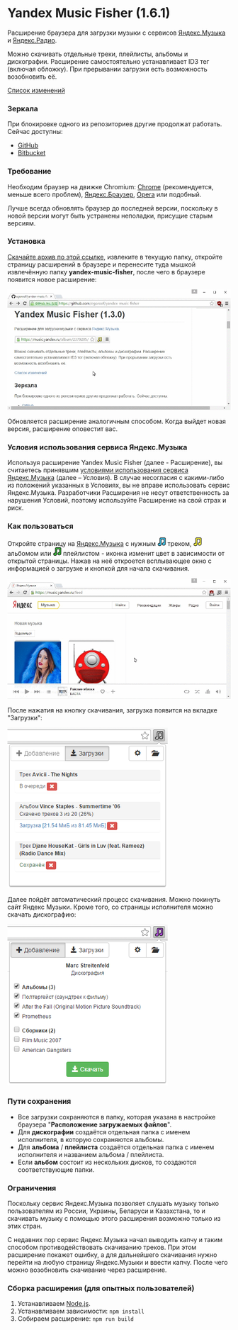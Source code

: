 # Yandex Music Fisher (1.6.1)

Расширение браузера для загрузки музыки с сервисов [Яндекс.Музыка](https://music.yandex.ru/)
и [Яндекс.Радио](https://radio.yandex.ru/).

Можно скачивать отдельные треки, плейлисты, альбомы и дискографии.
Расширение самостоятельно устанавливает ID3 тег (включая обложку).
При прерывании загрузки есть возможность возобновить её.

[Список изменений](https://github.com/egoroof/yandex-music-fisher/releases)

### Зеркала

При блокировке одного из репозиториев другие продолжат работать. Сейчас доступны:

- [GitHub](https://github.com/egoroof/yandex-music-fisher)
- [Bitbucket](https://bitbucket.org/egoroof/yandex-music-fisher)

### Требование

Необходим браузер на движке Chromium:
[Chrome](https://www.google.com/chrome) (рекомендуется, меньше всего проблем),
[Яндекс.Браузер](https://browser.yandex.ru),
[Opera](http://www.opera.com/) или подобный.

Лучше всегда обновлять браузер до последней версии, поскольку в новой версии могут быть устранены
неполадки, присущие старым версиям.

### Установка

[Скачайте архив по этой ссылке](https://github.com/egoroof/yandex-music-fisher/releases/download/v1.6.1/yandex-music-fisher_1.6.1.zip),
извлеките в текущую папку, откройте страницу расширений в браузере и перенесите туда мышкой извлечённую папку __yandex-music-fisher__,
после чего в браузере появится новое расширение:

![Установка](/publish/install.gif "Установка")

Обновляется расширение аналогичным способом.
Когда выйдет новая версия, расширение оповестит вас.

### Условия использования сервиса Яндекс.Музыка

Используя расширение Yandex Music Fisher (далее - Расширение), вы считаетесь принявшим [условиями использования сервиса Яндекс.Музыка](https://yandex.ru/legal/music_termsofuse/) (далее – Условия).
В случае несогласия с какими-либо из положений указанных в Условиях, вы не вправе использовать сервис Яндекс.Музыка.
Разработчики Расширения не несут ответственность за нарушения Условий, поэтому используйте Расширение на свой страх и риск.

### Как пользоваться

Откройте страницу на [Яндекс.Музыка](https://music.yandex.ru/) с нужным ![blue](/publish/blue.png) треком,
![yellow](/publish/yellow.png) альбомом или ![green](/publish/green.png) плейлистом - иконка изменит цвет в зависимости
от открытой страницы. Нажав на неё откроется всплывающее окно с информацией о загрузке и кнопкой для начала скачивания.

![Использование](/publish/usage.gif "Использование")

После нажатия на кнопку скачивания, загрузка появится на вкладке "Загрузки":

![Загрузки](/publish/loader.png)

Далее пойдёт автоматический процесс скачивания. Можно покинуть сайт Яндекс Музыки.
Кроме того, со страницы исполнителя можно скачать дискографию:

![Дискография](/publish/discography.png)

### Пути сохранения

- Все загрузки сохраняются в папку, которая указана в настройке браузера "__Расположение загружаемых файлов__".
- Для __дискографии__ создаётся отдельная папка с именем исполнителя, в которую сохраняются альбомы.
- Для __альбома__ / __плейлиста__ создаётся отдельная папка с именем исполнителя и названием альбома / плейлиста.
- Если __альбом__ состоит из нескольких дисков, то создаются соответствующие папки.

### Ограничения

Поскольку сервис Яндекс.Музыка позволяет слушать музыку только пользователям из России, Украины, Беларуси и
Казахстана, то и скачивать музыку с помощью этого расширения возможно только из этих стран.

С недавних пор сервис Яндекс.Музыка начал выводить капчу и таким способом противодействовать скачиванию треков.
При этом расширение покажет ошибку, а для дальнейшего скачивания нужно перейти на любую страницу Яндекс.Музыки и
ввести капчу. После чего можно возобновить скачивание через расширение.

### Сборка расширения (для опытных пользователей)

1. Устанавливаем [Node.js](https://nodejs.org/en/).
2. Устанавливаем зависимости: `npm install`
3. Собираем расширение: `npm run build`
